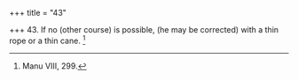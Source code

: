 +++
title = "43"

+++
43. If no (other course) is possible, (he may be corrected) with a thin rope or a thin cane. [^38] 


[^38]:  Manu VIII, 299.
